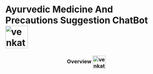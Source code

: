 <h1 align="left">Ayurvedic Medicine And Precautions Suggestion ChatBot <img align="center" src="https://cdn-icons-png.flaticon.com/512/2040/2040653.png" alt="venkatreddy" height="70" width="70" /></h1>
<h3 align="center">Overview <img align="center" src="https://cdn-icons-png.flaticon.com/512/4314/4314404.png" alt="venkatreddy" height="40" width="40" /></h3>
